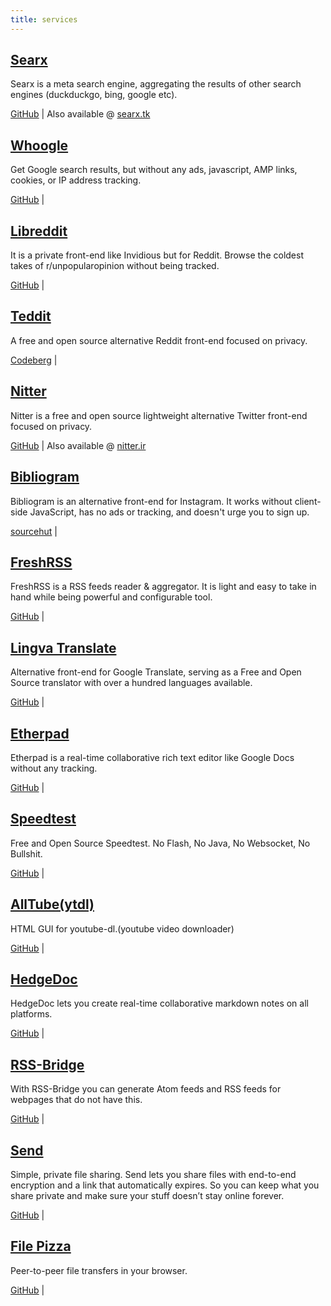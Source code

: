 ```yaml
---
title: services
---
```


## [Searx](https://sx.alefvanoon.xyz/)

Searx is a meta search engine, aggregating the results of other search engines (duckduckgo, bing, google etc).

[GitHub](https://github.com/searx/searx) | Also available @ [searx.tk](https://searx.tk)

## [Whoogle](https://s.alefvanoon.xyz/)

Get Google search results, but without any ads, javascript, AMP links, cookies, or IP address tracking.

[GitHub](https://github.com/benbusby/whoogle-search) |

## [Libreddit](https://libreddit.alefvanoon.xyz/)

It is a private front-end like Invidious but for Reddit. Browse the coldest takes of r/unpopularopinion without being tracked.

[GitHub](https://github.com/spikecodes/libreddit) |

## [Teddit](https://teddit.alefvanoon.xyz/)

A free and open source alternative Reddit front-end focused on privacy.

[Codeberg](https://codeberg.org/teddit/teddit) |

## [Nitter](https://nitter.alefvanoon.xyz/)

Nitter is a free and open source lightweight alternative Twitter front-end focused on privacy.

[GitHub](https://github.com/zedeus/nitter) | Also available @ [nitter.ir](https://nitter.ir)

## [Bibliogram](https://biblio.alefvanoon.xyz/)

Bibliogram is an alternative front-end for Instagram. It works without client-side JavaScript, has no ads or tracking, and doesn't urge you to sign up.

[sourcehut](https://sr.ht/~cadence/bibliogram/) |

## [FreshRSS](https://rss.alefvanoon.xyz/)

FreshRSS is a RSS feeds reader & aggregator. It is light and easy to take in hand while being powerful and configurable tool.

[GitHub](https://github.com/FreshRSS/FreshRSS/) |

## [Lingva Translate](https://translate.alefvanoon.xyz/)

Alternative front-end for Google Translate, serving as a Free and Open Source translator with over a hundred languages available.

[GitHub](https://github.com/TheDavidDelta/lingva-translate/) |

## [Etherpad](https://pad.alefvanoon.xyz/)

Etherpad is a real-time collaborative rich text editor like Google Docs without any tracking.

[GitHub](https://github.com/ether/etherpad-lite/) |

## [Speedtest](https://fast.alefvanoon.xyz/)

Free and Open Source Speedtest. No Flash, No Java, No Websocket, No Bullshit.

[GitHub](https://github.com/librespeed/speedtest/) |

## [AllTube(ytdl)](https://yt.alefvanon.xyz/)

HTML GUI for youtube-dl.(youtube video downloader)

[GitHub](https://github.com/Rudloff/alltube/) |


## [HedgeDoc](https://mdpad.alefvanon.xyz/)

HedgeDoc lets you create real-time collaborative markdown notes on all platforms.

[GitHub](https://github.com/hedgedoc/hedgedoc/) |


## [RSS-Bridge](https://rssb.alefvanon.xyz/)

With RSS-Bridge you can generate Atom feeds and RSS feeds for webpages that do not have this.

[GitHub](https://github.com/RSS-Bridge/rss-bridge/) |

## [Send](https://send.alefvanoon.xyz/)

Simple, private file sharing. Send lets you share files with end-to-end encryption and a link that automatically expires. So you can keep what you share private and make sure your stuff doesn’t stay online forever.

[GitHub](https://gitlab.com/timvisee/send/) |

## [File Pizza](https://filepizza.alefvanoon.xyz/)

Peer-to-peer file transfers in your browser.

[GitHub](https://gitlab.com/timvisee/send/) |
